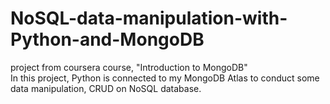 # NoSQL-data-manipulation-with-Python-and-MongoDB

project from coursera course, "Introduction to MongoDB" <br>
In this project, Python is connected to my MongoDB Atlas to conduct some data manipulation, CRUD on NoSQL database. 
